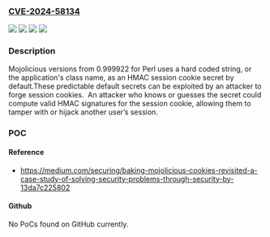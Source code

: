 ### [CVE-2024-58134](https://cve.mitre.org/cgi-bin/cvename.cgi?name=CVE-2024-58134)
![](https://img.shields.io/static/v1?label=Product&message=Mojolicious&color=blue)
![](https://img.shields.io/static/v1?label=Version&message=0.999922%20&color=brightgreen)
![](https://img.shields.io/static/v1?label=Vulnerability&message=CWE-321%20Use%20of%20Hard-coded%20Cryptographic%20Key&color=brightgreen)
![](https://img.shields.io/static/v1?label=Vulnerability&message=CWE-331%20Insufficient%20Entropy&color=brightgreen)

### Description

Mojolicious versions from 0.999922 for Perl uses a hard coded string, or the application's class name, as an HMAC session cookie secret by default.These predictable default secrets can be exploited by an attacker to forge session cookies.  An attacker who knows or guesses the secret could compute valid HMAC signatures for the session cookie, allowing them to tamper with or hijack another user’s session.

### POC

#### Reference
- https://medium.com/securing/baking-mojolicious-cookies-revisited-a-case-study-of-solving-security-problems-through-security-by-13da7c225802

#### Github
No PoCs found on GitHub currently.

